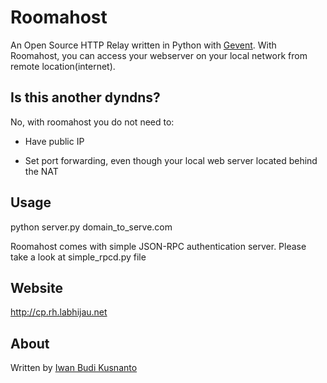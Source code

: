 # Roomahost
An Open Source HTTP Relay written in Python with [Gevent](http://www.gevent.org).
With Roomahost, you can access your webserver on your local network from remote location(internet).


## Is this another dyndns?

No, with roomahost you do not need to:

* Have public IP

* Set port forwarding, even though your local web server located behind the NAT


## Usage
python server.py domain_to_serve.com

Roomahost comes with simple JSON-RPC authentication server.
Please take a look at simple_rpcd.py file

## Website

http://cp.rh.labhijau.net


## About
Written by [Iwan Budi Kusnanto](http://ibk.labhijau.net)
